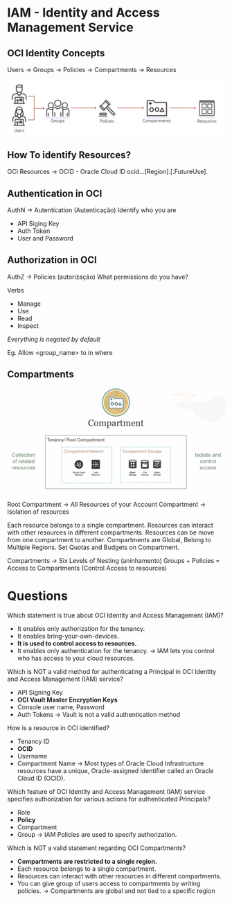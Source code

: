 # IAM - Identity and Access Management Service

## OCI Identity Concepts

Users -> Groups -> Policies -> Compartments -> Resources

<img src="images/oci-iam-01.png"/>

## How To identify Resources?

OCI Resources -> OCID - Oracle Cloud ID
ocid.<resource type>.<realm>.[Region].[.FutureUse].<UniqueID>

## Authentication in OCI

AuthN -> Autentication (Autenticação)
Identify who you are

- API Siging Key
- Auth Token
- User and Password

## Authorization in OCI

AuthZ -> Policies (autorização)
What permissions do you have?

Verbs
- Manage
- Use
- Read
- Inspect

*Everything is negated by default*

Eg.
Allow <group_name> to <verb> <resource-type> in <location> where <conditions>

## Compartments

<img src="images/oci-iam-02.png"/>

Root Compartment -> All Resources of your Account
Compartment -> Isolation of resources

Each resource belongs to a single compartment.
Resources can interact with other resources in different compartments.
Resources can be move from one compartment to another.
Compartments are Global, Belong to Multiple Regions.
Set Quotas and Budgets on Compartment.

Compartments -> Six Levels of Nesting (aninhamento)
Groups + Policies = Access to Compartments (Control Access to resources)

# Questions

Which statement is true about OCI Identity and Access Management (IAM)?
- It enables only authorization for the tenancy.
- It enables bring-your-own-devices.
- **It is used to control access to resources.**
- It enables only authentication for the tenancy.
-> IAM lets you control who has access to your cloud resources.

Which is NOT a valid method for authenticating a Principal in OCI Identity and Access Management (IAM) service?
- API Signing Key
- **OCI Vault Master Encryption Keys**
- Console user name, Password
- Auth Tokens
-> Vault is not a valid authentication method

How is a resource in OCI identified?
- Tenancy ID
- **OCID**
- Username
- Compartment Name
-> Most types of Oracle Cloud Infrastructure resources have a unique, Oracle-assigned identifier called an Oracle Cloud ID (OCID).

Which feature of OCI Identity and Access Management (IAM) service specifies authorization for various actions for authenticated Principals?
- Role
- **Policy**
- Compartment
- Group
-> IAM Policies are used to specify authorization.

Which is NOT a valid statement regarding OCI Compartments?
- **Compartments are restricted to a single region.**
- Each resource belongs to a single compartment.
- Resources can interact with other resources in different compartments.
- You can give group of users access to compartments by writing policies.
-> Compartments are global and not tied to a specific region